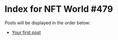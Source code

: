 # Index for NFT World #479
Posts will be displayed in the order below:

- [Your first post](./001-first.md)


